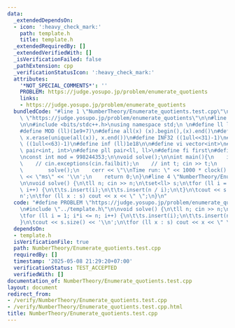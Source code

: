 ```yaml
---
data:
  _extendedDependsOn:
  - icon: ':heavy_check_mark:'
    path: template.h
    title: template.h
  _extendedRequiredBy: []
  _extendedVerifiedWith: []
  _isVerificationFailed: false
  _pathExtension: cpp
  _verificationStatusIcon: ':heavy_check_mark:'
  attributes:
    '*NOT_SPECIAL_COMMENTS*': ''
    PROBLEM: https://judge.yosupo.jp/problem/enumerate_quotients
    links:
    - https://judge.yosupo.jp/problem/enumerate_quotients
  bundledCode: "#line 1 \"NumberTheory/Enumerate_quotients.test.cpp\"\n#define PROBLEM\
    \ \"https://judge.yosupo.jp/problem/enumerate_quotients\"\n\n#line 2 \"template.h\"\
    \n\n#include <bits/stdc++.h>\nusing namespace std;\n \n#define ll long long\n\
    #define MOD (ll)(1e9+7)\n#define all(x) (x).begin(),(x).end()\n#define unique(x)\
    \ x.erase(unique(all(x)), x.end())\n#define INF32 ((1ull<<31)-1)\n#define INF64\
    \ ((1ull<<63)-1)\n#define inf (ll)1e18\n\n#define vi vector<int>\n#define pii\
    \ pair<int, int>\n#define pll pair<ll, ll>\n#define fi first\n#define se second\n\
    \nconst int mod = 998244353;\n\nvoid solve();\n\nint main(){\n    ios_base::sync_with_stdio(false);cin.tie(NULL);\n\
    \    // cin.exceptions(cin.failbit);\n    // int t; cin >> t;\n    // while(t--)\n\
    \        solve();\n    cerr << \"\\nTime run: \" << 1000 * clock() / CLOCKS_PER_SEC\
    \ << \"ms\" << '\\n';\n    return 0;\n}\n#line 4 \"NumberTheory/Enumerate_quotients.test.cpp\"\
    \n\nvoid solve() {\n\tll n; cin >> n;\n\tset<ll> s;\n\tfor (ll i = 1; i*i <= n;\
    \ i++) {\n\t\ts.insert(i);\n\t\ts.insert(n / i);\n\t}\n\tcout << s.size() << '\\\
    n';\n\tfor (ll x : s) cout << x << \" \";\n}\n"
  code: "#define PROBLEM \"https://judge.yosupo.jp/problem/enumerate_quotients\"\n\
    \n#include \"../template.h\"\n\nvoid solve() {\n\tll n; cin >> n;\n\tset<ll> s;\n\
    \tfor (ll i = 1; i*i <= n; i++) {\n\t\ts.insert(i);\n\t\ts.insert(n / i);\n\t\
    }\n\tcout << s.size() << '\\n';\n\tfor (ll x : s) cout << x << \" \";\n}"
  dependsOn:
  - template.h
  isVerificationFile: true
  path: NumberTheory/Enumerate_quotients.test.cpp
  requiredBy: []
  timestamp: '2025-05-08 21:29:20+07:00'
  verificationStatus: TEST_ACCEPTED
  verifiedWith: []
documentation_of: NumberTheory/Enumerate_quotients.test.cpp
layout: document
redirect_from:
- /verify/NumberTheory/Enumerate_quotients.test.cpp
- /verify/NumberTheory/Enumerate_quotients.test.cpp.html
title: NumberTheory/Enumerate_quotients.test.cpp
---
```

